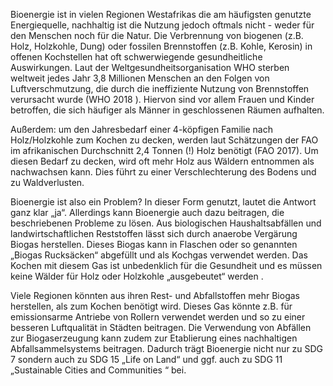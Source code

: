 Bioenergie ist in vielen Regionen Westafrikas die am häufigsten genutzte Energiequelle, nachhaltig ist die Nutzung jedoch oftmals nicht - weder für den Menschen noch für die Natur. Die Verbrennung von biogenen (z.B. Holz, Holzkohle, Dung) oder fossilen Brennstoffen (z.B. Kohle, Kerosin) in offenen Kochstellen hat oft schwerwiegende gesundheitliche Auswirkungen. Laut der Weltgesundheitsorganisation WHO sterben weltweit jedes Jahr 3,8 Millionen Menschen an den Folgen von Luftverschmutzung, die durch die ineffiziente Nutzung von Brennstoffen verursacht wurde (WHO 2018 ). Hiervon sind vor allem Frauen und Kinder betroffen, die sich häufiger als Männer in geschlossenen Räumen aufhalten. 

Außerdem: um den Jahresbedarf einer 4-köpfigen Familie nach Holz/Holzkohle zum Kochen zu decken, werden laut Schätzungen der FAO im afrikanischen Durchschnitt 2,4 Tonnen (!) Holz benötigt (FAO 2017).  Um diesen Bedarf zu decken, wird oft mehr Holz aus Wäldern entnommen als nachwachsen kann. Dies führt zu einer Verschlechterung des Bodens und zu Waldverlusten. 

Bioenergie ist also ein Problem? In dieser Form genutzt, lautet die Antwort ganz klar  „ja“. Allerdings kann Bioenergie auch dazu beitragen, die beschriebenen Probleme zu lösen. Aus biologischen Haushaltsabfällen und landwirtschaftlichen Reststoffen lässt sich durch anaerobe Vergärung Biogas herstellen. Dieses Biogas kann in Flaschen oder so genannten „Biogas Rucksäcken“ abgefüllt und als Kochgas verwendet werden. Das Kochen mit diesem Gas ist unbedenklich für die Gesundheit und es müssen keine Wälder für Holz oder Holzkohle „ausgebeutet“ werden . 

Viele Regionen könnten aus ihren Rest- und Abfallstoffen mehr Biogas herstellen, als zum Kochen benötigt wird. Dieses Gas könnte z.B. für emissionsarme Antriebe von Rollern verwendet werden und so zu einer besseren Luftqualität in Städten beitragen. Die Verwendung von Abfällen zur Biogaserzeugung kann zudem zur Etablierung eines nachhaltigen Abfallsammelsystems beitragen. Dadurch trägt Bioenergie nicht nur zu SDG 7 sondern auch zu SDG 15 „Life on Land“ und ggf. auch zu SDG 11 „Sustainable Cities and Communities “ bei.
